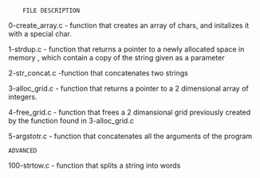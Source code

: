         FILE DESCRIPTION
0-create_array.c - function that creates an array of chars, and initalizes it with a special char.

1-strdup.c - function that returns a pointer to a newly allocated space in memory , which contain a copy of the string given as a parameter

2-str_concat.c -function that concatenates two strings

3-alloc_grid.c - function that returns a pointer to a 2 dimensional array of integers.

4-free_grid.c - function that frees a 2 dimansional grid previously created by the function found in 3-alloc_grid.c

5-argstotr.c - function that concatenates all the arguments of the program

    ADVANCED

100-strtow.c - function that splits a string into words
